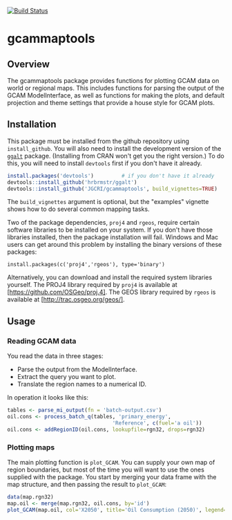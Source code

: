 [![Build Status](https://travis-ci.org/JGCRI/gcammaptools.svg?branch=master)](https://travis-ci.org/JGCRI/gcammaptools)

# gcammaptools

## Overview

The gcammaptools package provides functions for plotting GCAM data on
world or regional maps.  This includes functions for parsing the
output of the GCAM ModelInterface, as well as functions for making the
plots, and default projection and theme settings that provide a house
style for GCAM plots.

## Installation

This package must be installed from the github repository using
`install_github`.  You will also need to install the development
version of the [`ggalt`](https://github.com/hrbrmstr/ggalt)
package. (Installing from CRAN won't get you the right version.)  To
do this, you will need to install `devtools` first if you
don't have it already.  

``` r
install.packages('devtools')         # if you don't have it already
devtools::install_github('hrbrmstr/ggalt')
devtools::install_github('JGCRI/gcammaptools', build_vignettes=TRUE)
```  

The `build_vignettes` argument is optional, but the "examples"
vignette shows how to do several common mapping tasks.

Two of the package dependencies, `proj4` and `rgeos`, require certain
software libraries to be installed on your system.  If you don't have
those libraries installed, then the package installation will fail.
Windows and Mac users can get around this problem by installing the
binary versions of these packages:  

```
install.packages(c('proj4','rgeos'), type='binary')
```

Alternatively, you can download and install the required system
libraries yourself.  The PROJ4 library required by `proj4` is
available at [https://github.com/OSGeo/proj.4].  The GEOS library
required by `rgeos` is available at [http://trac.osgeo.org/geos/].


## Usage

### Reading GCAM data

You read the data in three stages:  
* Parse the output from the ModelInterface.
* Extract the query you want to plot.
* Translate the region names to a numerical ID.

In operation it looks like this:  
``` r
tables <- parse_mi_output(fn = 'batch-output.csv')
oil.cons <- process_batch_q(tables, 'primary_energy',
                                  'Reference', c(fuel='a oil'))
oil.cons <- addRegionID(oil.cons, lookupfile=rgn32, drops=rgn32)
```

### Plotting maps

The main plotting function is `plot_GCAM`.  You can supply your own
map of region boundaries, but most of the time you will want to use
the ones supplied with the package.  You start by merging your data
frame with the map structure, and then passing the result to
`plot_GCAM`:  
``` r
data(map.rgn32)
map.oil <- merge(map.rgn32, oil.cons, by='id')
plot_GCAM(map.oil, col='X2050', title='Oil Consumption (2050)', legend=TRUE)
```
